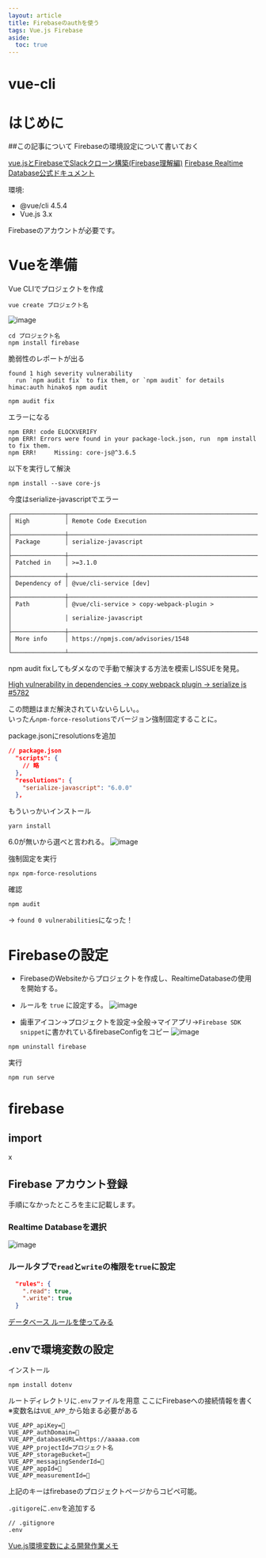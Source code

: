 ```yaml
---
layout: article
title: Firebaseのauthを使う
tags: Vue.js Firebase
aside:
  toc: true
---
```


# vue-cli



# はじめに

##この記事について
Firebaseの環境設定について書いておく

[vue.jsとFirebaseでSlackクローン構築(Firebase理解編)](https://reffect.co.jp/vue/vue-js-firebase-slack-clone)
[Firebase Realtime Database公式ドキュメント](https://firebase.google.com/docs/database?hl=ja)

環境:
- @vue/cli 4.5.4
- Vue.js 3.x


Firebaseのアカウントが必要です。



# Vueを準備

Vue CLIでプロジェクトを作成

```
vue create プロジェクト名
```

![image](https://user-images.githubusercontent.com/44778704/90856496-02971000-e3bd-11ea-8b0f-93184687d7d4.png)


```
cd プロジェクト名
npm install firebase
```

脆弱性のレポートが出る

```
found 1 high severity vulnerability
  run `npm audit fix` to fix them, or `npm audit` for details
himac:auth hinako$ npm audit
```

```
npm audit fix
```
エラーになる
```
npm ERR! code ELOCKVERIFY
npm ERR! Errors were found in your package-lock.json, run  npm install  to fix them.
npm ERR!     Missing: core-js@^3.6.5
```

以下を実行して解決
```
npm install --save core-js
```

今度はserialize-javascriptでエラー
```
┌───────────────┬──────────────────────────────────────────────────────────────┐
│ High          │ Remote Code Execution                                        │
├───────────────┼──────────────────────────────────────────────────────────────┤
│ Package       │ serialize-javascript                                         │
├───────────────┼──────────────────────────────────────────────────────────────┤
│ Patched in    │ >=3.1.0                                                      │
├───────────────┼──────────────────────────────────────────────────────────────┤
│ Dependency of │ @vue/cli-service [dev]                                       │
├───────────────┼──────────────────────────────────────────────────────────────┤
│ Path          │ @vue/cli-service > copy-webpack-plugin >                     │
│               │ serialize-javascript                                         │
├───────────────┼──────────────────────────────────────────────────────────────┤
│ More info     │ https://npmjs.com/advisories/1548                            │
└───────────────┴──────────────────────────────────────────────────────────────┘
```

npm audit fixしてもダメなので手動で解決する方法を模索しISSUEを発見。

[High vulnerability in dependencies -> copy webpack plugin -> serialize js #5782](https://github.com/vuejs/vue-cli/issues/5782)

この問題はまだ解決されていないらしい。。</br>
いったん`npm-force-resolutions`でバージョン強制固定することに。

package.jsonにresolutionsを追加

```json
// package.json
  "scripts": {
    // 略
  },
  "resolutions": {
    "serialize-javascript": "6.0.0"
  },
```

もういっかいインストール

```
yarn install

```
6.0が無いから選べと言われる。
![image](https://user-images.githubusercontent.com/44778704/90860608-442bb900-e3c5-11ea-883d-5bddaf1b1ad7.png)

強制固定を実行

```
npx npm-force-resolutions
```

確認
```
npm audit
```
→ `found 0 vulnerabilities`になった！


# Firebaseの設定

- FirebaseのWebsiteからプロジェクトを作成し、RealtimeDatabaseの使用を開始する。
- ルールを `true` に設定する。
![image](https://user-images.githubusercontent.com/44778704/90857764-c74a1080-e3bf-11ea-90e7-fe4e8560e244.png)

- 歯車アイコン→プロジェクトを設定→全般→マイアプリ→`Firebase SDK snippet`に書かれているfirebaseConfigをコピー
![image](https://user-images.githubusercontent.com/44778704/90857567-5d316b80-e3bf-11ea-8c43-9efac1faee0c.png)



```
npm uninstall firebase
```



実行

```
npm run serve
```
# firebase

## import

x

## Firebase アカウント登録

手順になかったところを主に記載します。

### Realtime Databaseを選択
![image](https://user-images.githubusercontent.com/44778704/90627415-da8d9c80-e256-11ea-9bea-1002913a9e1d.png)

### ルールタブで`read`と`write`の権限を`true`に設定

```JSON
  "rules": {
    ".read": true,
    ".write": true
  }
```

[データベース ルールを使ってみる](https://firebase.google.com/docs/database/security/quickstart?hl=ja)

## .envで環境変数の設定

インストール
```
npm install dotenv
```

ルートディレクトリに`.env`ファイルを用意
ここにFirebaseへの接続情報を書く
※変数名は`VUE_APP_`から始まる必要がある

```
VUE_APP_apiKey=🤫
VUE_APP_authDomain=🤫
VUE_APP_databaseURL=https://aaaaa.com
VUE_APP_projectId=プロジェクト名
VUE_APP_storageBucket=🤫
VUE_APP_messagingSenderId=🤫
VUE_APP_appId=🤫
VUE_APP_measurementId=🤫

```

上記のキーはfirebaseのプロジェクトページからコピペ可能。

`.gitigore`に`.env`を追加する

```
// .gitignore
.env

```


[Vue.js環境変数による開発作業メモ](https://qiita.com/yoshi0518/items/f8cd408f8ef86fb02d74)


